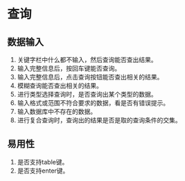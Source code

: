 # 查询
## 数据输入
1. 关键字栏中什么都不输入，然后查询能否查出结果。
2. 输入完整信息后，按回车键能否查询。
3. 输入完整信息后，点击查询按钮能否查出相关的结果。
4. 模糊查询能否查出相关的结果。
5. 进行类型选择查询时，是否查询出某个类型的数据。
6. 输入格式或范围不符合要求的数据，看是否有错误提示。
7. 输入数据库中不存在的数据。
8. 进行复合查询时，查询出的结果是否是取的查询条件的交集。

## 易用性
1. 是否支持table键。
2. 是否支持enter键。


